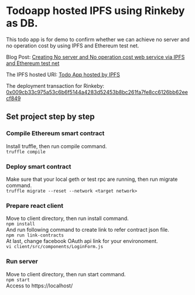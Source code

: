 # Todoapp hosted IPFS using Rinkeby as DB.

This todo app is for demo to confirm whether we can achieve no server and no operation cost by using IPFS and Ethereum test net.

Blog Post: [Creating No server and No operation cost web service via IPFS and Ethereum test net](https://medium.com/@t.tak/creating-no-server-and-no-operation-cost-web-service-via-ipfs-and-ethereum-test-net-2af564e0b24)

The IPFS hosted URI: [Todo App hosted by IPFS](https://ipfs.io/ipfs/QmbSmusBfhQfeX6DXNjBP1VBXcFVFGnD5L7qAbUTQKKV8c/)

The deployment transaction for Rinkeby: [0x009cb33c975a53c6b6f5144a4283d52453b8bc261fa7fe8cc6126bb62eecf849](https://rinkeby.etherscan.io/tx/0x009cb33c975a53c6b6f5144a4283d52453b8bc261fa7fe8cc6126bb62eecf849)

## Set project step by step

### Compile Ethereum smart contract
Install truffle, then run compile command.<br>
`truffle compile`

### Deploy smart contract
Make sure that your local geth or test rpc are running, then run migrate command.<br>
`truffle migrate --reset --network <target network>`

### Prepare react client
Move to client directory, then run install command.<br>
`npm install`<br>
And run following command to create link to refer contract json file.<br>
`npm run link-contracts`<br>
At last, change facebook OAuth api link for your environoment.<br>
`vi client/src/components/LoginForm.js `

### Run server
Move to client directory, then run start command.<br>
`npm start`<br>
Access to https://localhost/

